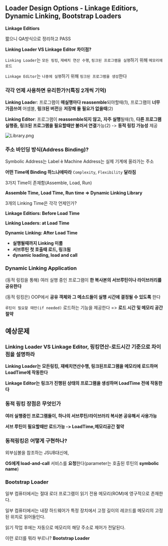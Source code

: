 ## **Loader Design Options - Linkage Editiors, Dynamic Linking, Bootstrap Loaders**

**Linkage Editiors**

짧으니 QA방식으로 정리하고 PASS

**Linking Loader VS Linkage Editor 차이점?**

`Linking Loader`는 `모든 링킹`, `재배치 연산 수행`, `링크된 프로그램을 실행`하기 위해 `메모리에 로드`

`Linkage Editor`는 `나중에 실행`하기 위해 `링크된 프로그램을 생성`한다

### **각각 언제 사용하면 유리한가?(특징 2개씩 기억)**

**Linking Loade**r: 프로그램이 **매실행마다 reassemble**되야할때(1), 프로그램이 **너무 가끔쓰여** 어셈블, **링크된 버전**을 **저장해 둘 필요가 없을때**(2)

**Linking Editor**: 프로그램이 **reassemble되지 않고,** **자주 실행**될때(1), **다른 프로그램 실행중, 링크된 프로그램을 필요할때만 불러서 연결**가능(2) -> **동적 링킹 가능성** 제공


![Library.png](..%2F..%2F..%2FLibrary%2FContainers%2Fcom.apple.Notes%2FData%2Ftmp%2FTemporaryItems%2FNSIRD_%EB%A9%94%EB%AA%A8_Hfo7Vq%2FHardLinkURLTemp%2F05804689-99E1-48D1-A68E-C130943F0AB1%2F1701441557%2FLibrary.png)


### 주소 바인딩 방식(Address Binding)?

Symbolic Address는 Label
è Machine Address는 실제 기계에 올라가는 주소

**어떤 Time에 Binding 하느냐에따라** `Complexity`, `Flexibility` **달라짐**

3가지 Time이 존재함(Assemble, Load, Run)

**Assemble Time, Load Time, Run time => Dynamic Linking Library**

3개의 Linking Time은 각각 언제인가?

**Linkage Editiors: Before Load Time**

**Linking Loaders: at Load Time**

**Dynamic Linking: After Load Time**

- **실행될때까지 Linking 미룸**
- **서브루틴 첫 호출때 로드, 링크됨**
- **dynamic loading, load and call**

### **Dynamic Linking Application**

(동적 링킹을 통해) 여러 실행 중인 프로그램이 **한 복사본의 서브루틴이나 라이브러리를 공유한다**

(동적 링킹은) OOP에서 **공유 객체와 그 메소드들이 실행 시간에 결정될 수 있도록** 한다

`루틴이 필요할 때만(if needed)` 로드하는 기능을 제공한다 => **로드 시간 및 메모리 공간 절약**

## 예상문제

### **Linking Loader VS Linkage Editor, 링킹연산-로드시간 기준으로 차이점을 설명하라**

**Linking Loader는 모든링킹, 재배치연산수행, 링크된프로그램을 메모리에 로드하며 LoadTime에 작동한다**

**Linkage Editor는 링크가 진행된 상태의 프로그램을 생성하며 LoadTime 전에 작동한다**

### **동적 링킹 장점은 무엇인가**

**여러 실행중인 프로그램들이, 하나의 서브루틴/라이브러리 복사본 공유해서 사용가능**

**서브 루틴이 필요할때만 로드가능 -> LoadTime,메모리공간 절약**

### **동적링킹은 어떻게 구현하나?**

외부심볼을 참조하는 JSUB대신에,

**OS에게 load-and-call** 서비스를 **요청**한다(parameter는 호출된 루틴의 **symbolic name**)

### Bootstrap Loader

일부 컴퓨터에서는 절대 로더 프로그램이 읽기 전용 메모리(ROM)에 영구적으로 존재한다.

일부 컴퓨터에서는 내장 하드웨어가 특정 장치에서 고정 길이의 레코드를 메모리의 고정된 위치로 읽어들인다.

읽기 작업 후에는 자동으로 메모리의 해당 주소로 제어가 전달된다.

이런 로더를 뭐라 부르나? **Bootstrap Loader**